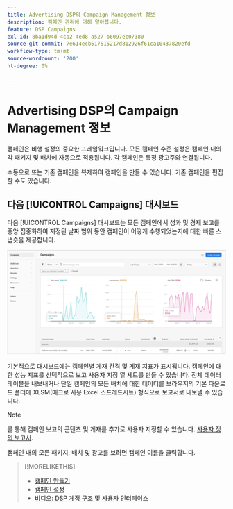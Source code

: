 ```yaml
---
title: Advertising DSP의 Campaign Management 정보
description: 캠페인 관리에 대해 알아봅니다.
feature: DSP Campaigns
exl-id: 8ba1d94d-4cb2-4ed8-a527-b6097ec07380
source-git-commit: 7e614ecb517515217d812926f61ca10437820efd
workflow-type: tm+mt
source-wordcount: '200'
ht-degree: 0%

---
```


# Advertising DSP의 Campaign Management 정보

캠페인은 비행 설정의 중요한 프레임워크입니다. 모든 캠페인 수준 설정은 캠페인 내의 각 패키지 및 배치에 자동으로 적용됩니다. 각 캠페인은 특정 광고주와 연결됩니다.

수동으로 또는 기존 캠페인을 복제하여 캠페인을 만들 수 있습니다. 기존 캠페인을 편집할 수도 있습니다.

## 다음 [!UICONTROL Campaigns] 대시보드

<!-- standardize on "dashboard" or "view" -->
다음 [!UICONTROL Campaigns] 대시보드는 모든 캠페인에서 성과 및 경제 보고를 중앙 집중화하여 지정된 날짜 범위 동안 캠페인이 어떻게 수행되었는지에 대한 빠른 스냅숏을 제공합니다.

![캠페인 대시보드](/help/dsp/assets/campaign-dashboard.png)

기본적으로 대시보드에는 캠페인별 게재 간격 및 게재 지표가 표시됩니다. 캠페인에 대한 성능 지표를 선택적으로 보고 사용자 지정 열 세트를 만들 수 있습니다. 전체 데이터 테이블을 내보내거나 단일 캠페인의 모든 배치에 대한 데이터를 브라우저의 기본 다운로드 폴더에 XLSM(매크로 사용 Excel 스프레드시트) 형식으로 보고서로 내보낼 수 있습니다.

>[!NOTE]
>
>를 통해 캠페인 보고의 콘텐츠 및 게재를 추가로 사용자 지정할 수 있습니다. [사용자 정의 보고서](/help/dsp/reports/report-about.md).

캠페인 내의 모든 패키지, 배치 및 광고를 보려면 캠페인 이름을 클릭합니다.

>[!MORELIKETHIS]
>
>* [캠페인 만들기](campaign-create.md)
>* [캠페인 설정](campaign-settings.md)
>* [비디오: DSP 계정 구조 및 사용자 인터페이스](https://experienceleague.adobe.com/docs/advertising-learn/tutorials/dsp/ui.html)

